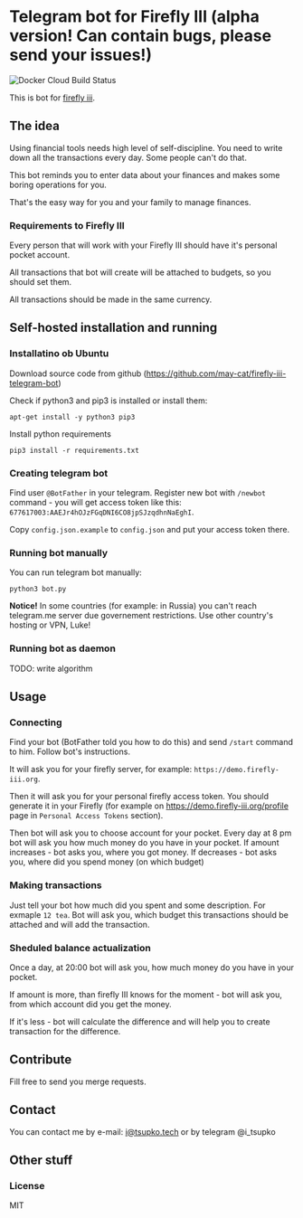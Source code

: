# Telegram bot for Firefly III (alpha version! Can contain bugs, please send your issues!)

![Docker Cloud Build Status](https://img.shields.io/docker/cloud/build/torbentee/firefly-iii-telegram-bot)

This is bot for [firefly iii](https://github.com/firefly-iii/firefly-iii).

## The idea

Using financial tools needs high level of self-discipline. You need to write down all the transactions every day. Some people can't do that.

This bot reminds you to enter data about your finances and makes some boring operations for you.

That's the easy way for you and your family to manage finances.

### Requirements to Firefly III

Every person that will work with your Firefly III should have it's personal pocket account.

All transactions that bot will create will be attached to budgets, so you should set them.

All transactions should be made in the same currency.

## Self-hosted installation and running

### Installatino ob Ubuntu

Download source code from github (https://github.com/may-cat/firefly-iii-telegram-bot)

Check if python3 and pip3 is installed or install them:

```
apt-get install -y python3 pip3
```

Install python requirements

```
pip3 install -r requirements.txt
```

### Creating telegram bot

Find user `@BotFather` in your telegram. Register new bot with `/newbot` command - you will get access token like this: `677617003:AAEJr4hOJzFGqDNI6CO8jpSJzqdhnNaEghI`.

Copy `config.json.example` to `config.json` and put your access token there.

### Running bot manually

You can run telegram bot manually:

```
python3 bot.py
```

**Notice!** In some countries (for example: in Russia) you can't reach telegram.me server due governement restrictions. Use other country's hosting or VPN, Luke!

### Running bot as daemon

TODO: write algorithm

## Usage

### Connecting

Find your bot (BotFather told you how to do this) and send `/start` command to him. Follow bot's instructions.

It will ask you for your firefly server, for example: `https://demo.firefly-iii.org`.

Then it will ask you for your personal firefly access token. You should  generate it in your Firefly (for example on https://demo.firefly-iii.org/profile page in `Personal Access Tokens` section).

Then bot will ask you to choose account for your pocket. Every day at 8 pm bot will ask you how much money do you have in your pocket. If amount increases - bot asks you, where you got money. If decreases - bot asks you, where did you spend money (on which budget)

### Making transactions

Just tell your bot how much did you spent and some description. For exmaple `12 tea`. Bot will ask you, which budget this transactions should be attached and will add the transaction.

### Sheduled balance actualization

Once a day, at 20:00 bot will ask you, how much money do you have in your pocket.

If amount is more, than firefly III knows for the moment - bot will ask you, from which account did you get the money.

If it's less - bot will calculate the difference and will help you to create transaction for the difference.

## Contribute

Fill free to send you merge requests.

## Contact

You can contact me by e-mail: i@tsupko.tech or by telegram @i_tsupko

## Other stuff

### License

MIT
